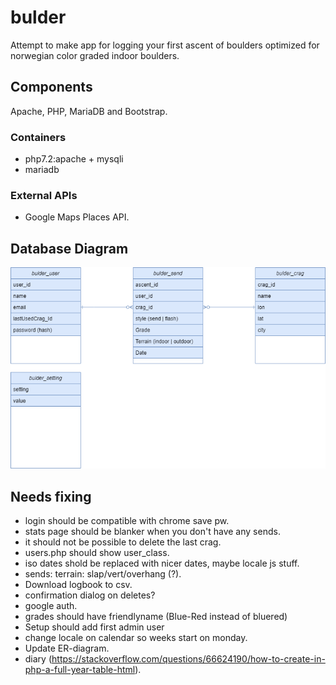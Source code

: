 # bulder
Attempt to make app for logging your first ascent of boulders optimized for norwegian color graded indoor boulders.

## Components
Apache, PHP, MariaDB and Bootstrap.

### Containers
* php7.2:apache + mysqli
* mariadb

### External APIs
* Google Maps Places API.

## Database Diagram
  ![Database diagram](bulder.drawio.png)

## Needs fixing
* login should be compatible with chrome save pw.
* stats page should be blanker when you don't have any sends.
* it should not be possible to delete the last crag.
* users.php should show user_class.
* iso dates shold be replaced with nicer dates, maybe locale js stuff.
* sends: terrain: slap/vert/overhang (?).
* Download logbook to csv.
* confirmation dialog on deletes?
* google auth.
* grades should have friendlyname (Blue-Red instead of bluered)
* Setup should add first admin user
* change locale on calendar so weeks start on monday.
* Update ER-diagram.
* diary (https://stackoverflow.com/questions/66624190/how-to-create-in-php-a-full-year-table-html).
